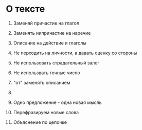 

# О тексте

1. Заменяй причастие на глагол
2. Заменять иипричастие на наречие
3. Описание на действие и глаголы
4. Не перходить на личности, а давать оценку со стороны
5. Не использовать страдательный залог
6. Не использвать точные число
7. "от" заменять описанием
8. 

1. Одно предложение - одна новая мысль
2. Перефразируем новые слова
3. Объяснение по цепочке

